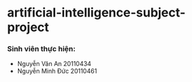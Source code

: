 # artificial-intelligence-subject-project

### Sinh viên thực hiện:
- Nguyễn Văn An 20110434
- Nguyễn Minh Đức 20110461

